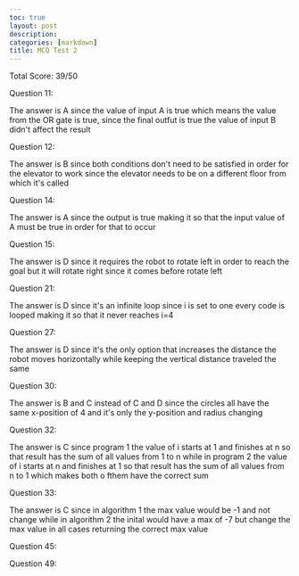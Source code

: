 ```yaml
---
toc: true
layout: post
description: 
categories: [markdown]
title: MCQ Test 2
---
```


Total Score: 39/50

Question 11:

The answer is A since the value of input A is true which means the value from the OR gate is true, since the final outfut is true the value of input B didn't affect the result

Question 12:

The answer is B since both conditions don't need to be satisfied in order for the elevator to work since the elevator needs to be on a different floor from which it's called

Question 14:

The answer is A since the output is true making it so that the input value of A must be true in order for that to occur

Question 15:

The answer is D since it requires the robot to rotate left in order to reach the goal but it will rotate right since it comes before rotate left

Question 21:

The answer is D since it's an infinite loop since i is set to one every code is looped making it so that it never reaches i=4

Question 27:

The answer is D since it's the only option that increases the distance the robot moves horizontally while keeping the vertical distance traveled the same

Question 30:

The answer is B and C instead of C and D since the circles all have the same x-position of 4 and it's only the y-position and radius changing

Question 32:

The answer is C since program 1 the value of i starts at 1 and finishes at n so that result has the sum of all values from 1 to n while in program 2 the value of i starts at n and finishes at 1 so that result has the sum of all values from n to 1 which makes both o fthem have the correct sum

Question 33:

The answer is C since in algorithm 1 the max value would be -1 and not change while in algorithm 2 the inital would have a max of -7 but change the max value in all cases returning the correct max value

Question 45:

Question 49:
